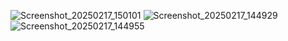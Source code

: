 ![Screenshot_20250217_150101](https://github.com/user-attachments/assets/777b38b3-99b3-484a-8aef-c833bf37b93a)
![Screenshot_20250217_144929](https://github.com/user-attachments/assets/f693d176-4e95-49b7-9be2-036fe20c4ec4)
![Screenshot_20250217_144955](https://github.com/user-attachments/assets/39be9e64-5598-4c0f-8c30-d420527a462e)


